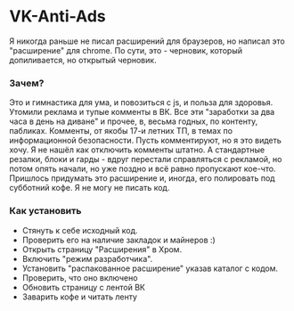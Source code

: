 # VK-Anti-Ads

Я никогда раньше не писал расширений для браузеров, но написал это "расширение" для chrome. По сути, это - черновик, который допиливается, но открытый черновик. 

### Зачем?

Это и гимнастика для ума, и повозиться с js, и польза для здоровья. Утомили реклама и тупые комменты в ВК. Все эти "заработки за два часа в день на диване" и прочее, в, весьма годных, по контенту, пабликах. Комменты, от якобы 17-и летних ТП, в темах по информационной безопасности. Пусть комментируют, но я это видеть хочу. Я не нашёл как отключить комменты штатно. А стандартные резалки, блоки и гарды - вдруг перестали справляться с рекламой, но потом опять начали, но уже поздно и всё равно пропускают кое-что. Пришлось придумать это расширение и, иногда, его полировать под субботний кофе. Я не могу не писать код. 

### Как установить

* Стянуть к себе исходный код. 
* Проверить его на наличие закладок и майнеров :) 
* Открыть страницу "Расширения" в Хром. 
* Включить "режим разработчика". 
* Установить "распакованное расширение" указав каталог с кодом. 
* Проверить, что оно включено
* Обновить страницу с лентой ВК
* Заварить кофе и читать ленту
